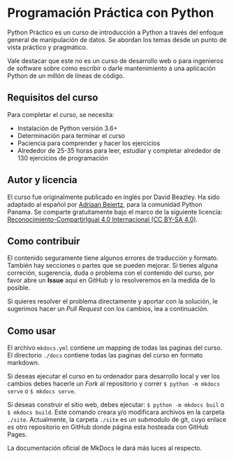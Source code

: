 # Programación Práctica con Python

Python Práctico es un curso de introducción a Python a través del enfoque general de manipulación de datos. Se abordan los temas desde un punto de vista práctico y pragmático.

Vale destacar que este no es un curso de desarrollo web o para ingenieros de software sobre como escribir o darle mantenimiento a una aplicación Python de un millón de líneas de código.

## Requisitos del curso

Para completar el curso, se necesita:
* Instalación de Python versión 3.6+
* Determinación para terminar el curso
* Paciencia para comprender y hacer los ejercicios
* Alrededor de 25-35 horas para leer, estudiar y completar alrededor de 130 ejercicios de programación

## Autor y licencia

El curso fue originalmente publicado en inglés por David Beazley. Ha sido adaptado al español por [Adriaan Beiertz](https://www.linkedin.com/in/adriaanbd/), para la comunidad Python Panama. Se comparte gratuitamente bajo el marco de la siguiente licencia: [Reconocimiento-CompartirIgual 4.0 Internacional (CC BY-SA 4.0)](https://creativecommons.org/licenses/by-sa/4.0/deed.es_ES).

## Como contribuir

El contenido seguramente tiene algunos errores de traducción y formato. También hay secciones o partes que se pueden mejorar. Si tienes alguna correción, sugerencia, duda o problema con el contenido del curso, por favor abre un **Issue** aqui en GitHub y lo resolveremos en la medida de lo posible.

Si quieres resolver el problema directamente y aportar con la solución, le sugerimos hacer un *Pull Request* con los cambios, lea a continuación.

## Como usar

El archivo `mkdocs.yml` contiene un mapping de todas las paginas del curso. El directorio `./docs` contiene todas las paginas del curso en formato markdown.

Si deseas ejecutar el curso en tu ordenador para desarrollo local y ver los cambios debes hacerle un *Fork* al repositorio y correr `$ python -m mkdocs serve` o `$ mkdocs serve`.

Si deseas construir el sitio web, debes ejecutar: `$ python -m mkdocs buil` o `$ mkdocs build`. Este comando creara y/o modificara archivos en la carpeta `./site`. Actualmente, la carpeta `./site` es un submodulo de git, cuyo enlace es otro repositorio en GitHub donde página esta hosteada con GitHub Pages.

La documentación oficial de MkDocs le dará más luces al respecto.